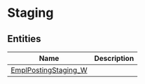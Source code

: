 
# Staging


## Entities

|Name|Description|
|---|---|
|[EmplPostingStaging_W](EmplPostingStaging_W.cdm.json)||
